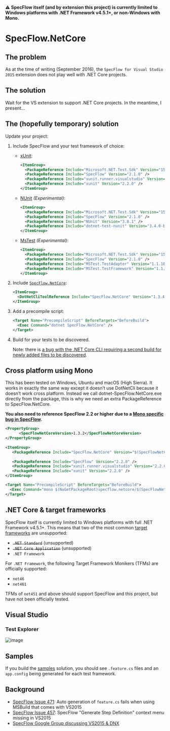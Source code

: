 :warning: **SpecFlow itself (and by extension this project) is currently limited to Windows platforms with .NET Framework v4.5.1+, or non-Windows with Mono.**

# SpecFlow.NetCore

## The problem

As at the time of writing (September 2016), the `SpecFlow for Visual Studio 2015` extension does not play well with .NET Core projects.

## The solution

Wait for the VS extension to support .NET Core projects. In the meantime, I present...

## The (hopefully temporary) solution

Update your project:

1. Include SpecFlow and your test framework of choice:

    * [xUnit](https://github.com/xunit/dotnet-test-xunit):
        ```xml
        <ItemGroup>
          <PackageReference Include="Microsoft.NET.Test.Sdk" Version="15.3.0" />
          <PackageReference Include="SpecFlow" Version="2.1.0" />
          <PackageReference Include="xunit.runner.visualstudio" Version="2.2.0" />
          <PackageReference Include="xunit" Version="2.2.0" />
        </ItemGroup>
        ```
    
    * [NUnit](https://github.com/nunit/dotnet-test-nunit) _(Experimental)_:
        ```xml
        <ItemGroup>
          <PackageReference Include="Microsoft.NET.Test.Sdk" Version="15.3.0" />
          <PackageReference Include="SpecFlow" Version="2.1.0" />
          <PackageReference Include="NUnit" Version="3.8.1" />
          <PackageReference Include="dotnet-test-nunit" Version="3.4.0-beta-2" />
        </ItemGroup>
        ```
    
    * [MsTest](https://www.nuget.org/packages/dotnet-test-mstest/1.1.1-preview) _(Experimental)_:
        ```xml
        <ItemGroup>
          <PackageReference Include="Microsoft.NET.Test.Sdk" Version="15.3.0" />
          <PackageReference Include="SpecFlow" Version="2.1.0" />
          <PackageReference Include="MSTest.TestAdapter" Version="1.1.18" />
          <PackageReference Include="MSTest.TestFramework" Version="1.1.18" />
        </ItemGroup>
        ```

2. Include [`SpecFlow.NetCore`](https://www.nuget.org/packages/SpecFlow.NetCore):

    ```xml
    <ItemGroup>
      <DotNetCliToolReference Include="SpecFlow.NetCore" Version="1.3.4" />
    </ItemGroup>
    ```

3. Add a precompile script:

    ```xml
    <Target Name="PrecompileScript" BeforeTargets="BeforeBuild">
      <Exec Command="dotnet SpecFlow.NetCore" />
    </Target>
    ```

4. Build for your tests to be discovered.

   Note: there is [a bug with the .NET Core CLI requiring a second build for newly added files to be discovered](https://github.com/stajs/SpecFlow.NetCore/issues/22).

## Cross platform using Mono

This has been tested on Windows, Ubuntu and macOS (High Sierra). It works in exactly the same way except it doesn’t use DotNetCli because it doesn’t work cross platform. Instead we call dotnet-SpecFlow.NetCore.exe directly from the package, this is why we need an extra PackageReference to SpecFlow.NetCore. 

**You also need to reference SpecFlow 2.2 or higher due to a [Mono specific bug in SpecFlow](https://github.com/techtalk/SpecFlow/issues/701).**   
  
  ```xml
  <PropertyGroup>
        <SpecFlowNetCoreVersion>1.3.2</SpecFlowNetCoreVersion>
  </PropertyGroup>
    
  <ItemGroup>
     <PackageReference Include="SpecFlow.NetCore" Version="$(SpecFlowNetCoreVersion)" />
     
     <PackageReference Include="SpecFlow" Version="2.2.0" />
     <PackageReference Include="xunit.runner.visualstudio" Version="2.2.0" />
     <PackageReference Include="xunit" Version="2.2.0" />
  </ItemGroup>

  <Target Name="PrecompileScript" BeforeTargets="BeforeBuild">
    <Exec Command="mono $(NuGetPackageRoot)specflow.netcore/$(SpecFlowNetCoreVersion)/lib/$(TargetFramework)/dotnet-SpecFlow.NetCore.exe" />
  </Target>
  ```

## .NET Core &amp; target frameworks

SpecFlow itself is currently limited to Windows platforms with full .NET Framework v4.5.1+. This means that two of the most common [target frameworks](https://docs.microsoft.com/en-us/dotnet/standard/frameworks) are unsupported:

- ~~`.NET Standard`~~ (unsupported)
- ~~`.NET Core Application`~~ (unsupported)
- `.NET Framework`

For `.NET Framework`, the following Target Framework Monikers (TFMs) are officially supported:

- `net46`
- `net461`

TFMs of `net451` and above should support SpecFlow and this project, but have not been officially tested.

## Visual Studio

### Test Explorer

![image](https://cloud.githubusercontent.com/assets/2253814/11646350/0a806578-9dc2-11e5-9abe-115616ec9aec.png)

<!--
## Generating step definitions

One of the nice features from the VS extension is being able to easily generate stubs for missing step definitions. This is still _kind_ of possible, but definitely not as nice as the typical usage from the extension.

0. So, a feature file:

  ![image](https://cloud.githubusercontent.com/assets/2253814/11574021/299d6d40-9a6e-11e5-9342-3cf9c91565cc.png)

0. Build to generate the `.feature.cs` file and run it:

  ![image](https://cloud.githubusercontent.com/assets/2253814/11574057/54f43bb8-9a6e-11e5-91d4-2910c1ee8185.png)

0. Right-click and `Copy All`:

  ![image](https://cloud.githubusercontent.com/assets/2253814/11574068/66050a5e-9a6e-11e5-9f7a-264c6935b3b6.png)

0. Paste in your text editor of choice, then copy out the actual steps:

  ![image](https://cloud.githubusercontent.com/assets/2253814/11574120/932672c0-9a6e-11e5-8f70-cff5a74c5da6.png)

Given this should be a short-lived solution, hopefully this workaround is tolerable.
-->

## Samples

If you build the [samples](https://github.com/stajs/SpecFlow.NetCore/tree/master/samples/) solution, you should see `.feature.cs` files and an `app.config` being generated for each test framework.

## Background

- [SpecFlow Issue 471](https://github.com/techtalk/SpecFlow/issues/471): Auto generation of `feature.cs` fails when using MSBuild that comes with VS2015
- [SpecFlow Issue 457](https://github.com/techtalk/SpecFlow/issues/457): SpecFlow "Generate Step Definition" context menu missing in VS2015
- [SpecFlow Google Group discussing VS2015 & DNX](https://groups.google.com/forum/#!topic/specflow/JTKdOTV5nII)
